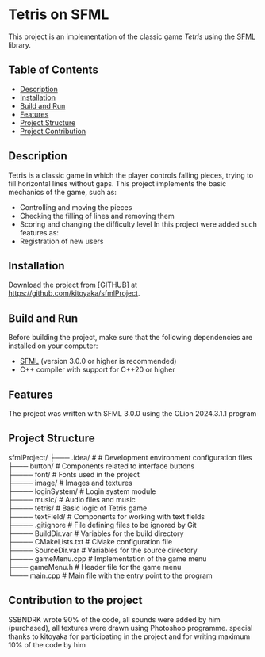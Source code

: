 # Tetris on SFML

This project is an implementation of the classic game *Tetris* using the [SFML](https://github.com/SFML/SFML.git) library.

## Table of Contents

- [Description](#description)
- [Installation](#installation)
- [Build and Run](#build-and-run)
- [Features](#features)
- [Project Structure](#project-structure)
- [Project Contribution](#project-contribution)

## Description

Tetris is a classic game in which the player controls falling pieces, trying to fill horizontal lines without gaps. This project implements the basic mechanics of the game, such as:
- Controlling and moving the pieces
- Checking the filling of lines and removing them
- Scoring and changing the difficulty level
In this project were added such features as:
- Registration of new users

## Installation

Download the project from [GITHUB] at https://github.com/kitoyaka/sfmlProject.

## Build and Run

Before building the project, make sure that the following dependencies are installed on your computer:
- [SFML](https://github.com/SFML/SFML.git) (version 3.0.0 or higher is recommended)
- C++ compiler with support for C++20 or higher

## Features

The project was written with SFML 3.0.0 using the CLion 2024.3.1.1 program

## Project Structure

sfmlProject/
├─── .idea/ # # Development environment configuration files  
├─── button/ # Components related to interface buttons  
├──── font/ # Fonts used in the project  
├──── image/ # Images and textures  
├──── loginSystem/ # Login system module  
├──── music/ # Audio files and music  
├──── tetris/ # Basic logic of Tetris game  
├──── textField/ # Components for working with text fields  
├──── .gitignore # File defining files to be ignored by Git  
├──── BuildDir.var # Variables for the build directory  
├──── CMakeLists.txt # CMake configuration file  
├──── SourceDir.var # Variables for the source directory  
├──── gameMenu.cpp # Implementation of the game menu  
├─── gameMenu.h # Header file for the game menu  
└─── main.cpp # Main file with the entry point to the program  

## Contribution to the project

SSBNDRK wrote 90% of the code, all sounds were added by him (purchased), all textures were drawn using Photoshop programme.
special thanks to kitoyaka for participating in the project and for writing maximum 10% of the code by him 
